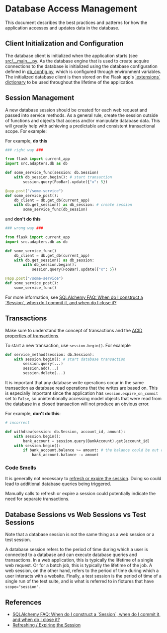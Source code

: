 # Database Access Management

This document describes the best practices and patterns for how the application accesses and updates data in the database.

## Client Initialization and Configuration

The database client is initialized when the application starts (see [src/\_\_main\_\_.py](../../../app/src/__main__.py). As the database engine that is used to create acquire connections to the database is initialized using the database configuration defined in [db_config.py](../../../app/src/db/db_config.py), which is configured through environment variables. The initialized database client is then stored on the Flask app's [\`extensions\` dictionary](https://flask.palletsprojects.com/en/2.2.x/src/#flask.Flask.extensions) to be used throughout the lifetime of the application.

## Session Management

A new database session should be created for each web request and passed into service methods. As a general rule, create the session outside of functions and objects that access and/or manipulate database data. This will greatly help with achieving a predictable and consistent transactional scope. For example:

For example, **do this**

```python
### right way ###

from flask import current_app
import src.adapters.db as db

def some_service_func(session: db.Session)
    with db_session.begin(): # start transaction
        session.query(FooBar).update({"x": 5})

@app.post("/some-service")
def some_service_post():
    db_client = db.get_db(current_app)
    with db.get_session() as db_session: # create session
        some_service_func(db_session)
```

and **don't do this**

```python
### wrong way ###

from flask import current_app
import src.adapters.db as db

def some_service_func()
    db_client = db.get_db(current_app)
    with db.get_session() as db_session:
        with db_session.begin():
            session.query(FooBar).update({"x": 5})

@app.post("/some-service")
def some_service_post():
    some_service_func()
```

For more information, see [SQLAlchemy FAQ: When do I construct a \`Session\`, when do I commit it, and when do I close it?](https://docs.sqlalchemy.org/en/14/orm/session_basics.html#session-faq-whentocreate)

## Transactions

Make sure to understand the concept of transactions and the [ACID properties of transactions](https://en.wikipedia.org/wiki/ACID).

To start a new transaction, use `session.begin()`. For example

```python
def service_method(session: db.Session):
    with session.begin(): # start database transaction
        session.query(...)
        session.add(...)
        session.delete(...)
```

It is important that any database write operations occur in the same transaction as database read operations that the writes are based on. This is especially important since the application has `session.expire_on_commit` set to `False`, so unintentionally accessing model objects that were read from the database in a closed transaction will not produce an obvious error.

For example, **don't do this**:

```python
# incorrect

def withdraw(session: db.Session, account_id, amount):
    with session.begin():
        bank_account = session.query(BankAccount).get(account_id)
    with session.begin():
        if bank_account.balance >= amount: # the balance could be out of date!
            bank_account.balance -= amount
```

### Code Smells

It is generally not necessary to [refresh or expire the session](https://docs.sqlalchemy.org/en/14/orm/session_state_management.html#refreshing-expiring). Doing so could lead to additional database queries being triggered.

Manually calls to refresh or expire a session could potentially indicate the need for separate transactions.

## Database Sessions vs Web Sessions vs Test Sessions

Note that a database session is not the same thing as a web session or a test session.

A database session refers to the period of time during which a user is connected to a database and can execute database queries and transactions. In a web application, this is typically the lifetime of a single web request. Or for a batch job, this is typically the lifetime of the job. A web session, on the other hand, refers to the period of time during which a user interacts with a website. Finally, a test session is the period of time of a single run of the test suite, and is what is referred to in fixtures that have `scope="session"`.

## References

* [SQLAlchemy FAQ: When do I construct a \`Session\`, when do I commit it, and when do I close it?](https://docs.sqlalchemy.org/en/14/orm/session_basics.html#session-faq-whentocreate)
* [Refreshing / Expiring the Session](https://docs.sqlalchemy.org/en/14/orm/session_state_management.html#refreshing-expiring)
